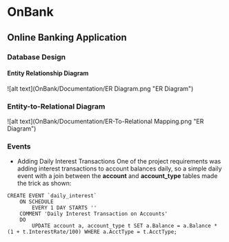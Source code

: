 # OnBank
## Online Banking Application

### Database Design
#### Entity Relationship Diagram
![alt text](OnBank/Documentation/ER Diagram.png "ER Diagram")

### Entity-to-Relational Diagram
![alt text](OnBank/Documentation/ER-To-Relational Mapping.png "ER Diagram")

### Events
- Adding Daily Interest Transactions
One of the project requirements was adding interest transactions to account balances daily, so a simple daily event with a join between the **account** and **account_type** tables made the trick as shown:
~~~ mysql
CREATE EVENT `daily_interest`
	ON SCHEDULE
    	EVERY 1 DAY STARTS ''
	COMMENT 'Daily Interest Transaction on Accounts'
    DO 
    	UPDATE account a, account_type t SET a.Balance = a.Balance * (1 + t.InterestRate/100) WHERE a.AcctType = t.AcctType;
~~~
